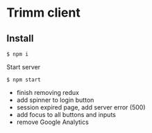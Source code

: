 # Trimm client

## Install

```
$ npm i
```

Start server

```
$ npm start
```

- finish removing redux
- add spinner to login button
- session expired page, add server error (500)
- add focus to all buttons and inputs
- remove Google Analytics